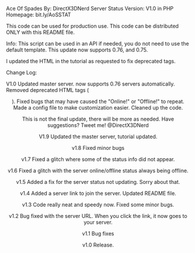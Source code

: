 Ace Of Spades                        By: DirectX3DNerd
  Server Status                      Version: V1.0
         in PHP                      Homepage: bit.ly/AoSSTAT

This code can be used for production use. This code can 
be distributed ONLY with this README file. 


Info:
This script can be used in an API if needed, you do not need to use the default template.
This update now supports 0.76, and 0.75.

I updated the HTML in the tutorial as requested to fix deprecated tags.

Change Log:

V1.0
Updated master server.
now supports 0.76 servers automatically.
Removed deprecated HTML tags (<center>).
Fixed bugs that may have caused the "Online!" or "Offline!" to repeat.
Made a config file to make customization easier.
Cleaned up the code.

This is not the final update, there will be more as needed.
Have suggestions? Tweet me! @DirectX3DNerd

V1.9
Updated the master server, tutorial updated.

v1.8
Fixed minor bugs

v1.7
Fixed a glitch where some of the status info did not appear.

v1.6
Fixed a glitch with the server online/offline status always being offline.

v1.5
Added a fix for the server status not updating. Sorry about that.

v1.4
Added a server link to join the server.
Updated README file.

v1.3
Code really neat and speedy now. Fixed some minor bugs.

v1.2
Bug fixed with the server URL. When you click the link, it now goes to your server.


v1.1
Bug fixes


v1.0 
Release.
